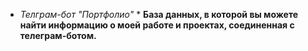 * _Телграм-бот "Портфолио"_ *
**База данных, в которой вы можете найти информацию о моей работе и проектах, соединенная с телеграм-ботом.**
